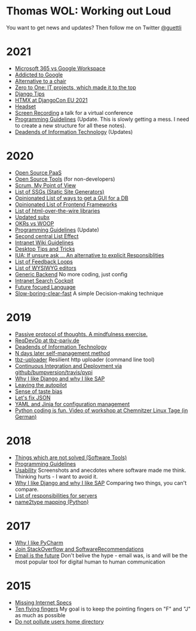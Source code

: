 # Thomas WOL: Working out Loud

You want to get news and updates? Then follow me on Twitter [@guettli](https://twitter.com/guettli)

# 2021

* [Microsoft 365 vs Google Workspace](https://github.com/guettli/Microsoft-365-vs-Google-Workspace)
* [Addicted to Google](https://github.com/guettli/addicted-to-google)
* [Alternative to a chair](https://github.com/guettli/alternative-to-a-chair)
* [Zero to One: IT projects, which made it to the top](https://github.com/guettli/zero-to-one)
* [Django Tips](https://github.com/guettli/django-tips)
* [HTMX at DjangoCon EU 2021](https://docs.google.com/presentation/d/1Gx1UGVAgD2ALLOucsIm9myF5mDflbP06-M6_d-RdZAY/edit#slide=id.p)
* [Headset](//github.com/guettli/headset)
* [Screen Recording](https://github.com/guettli/screen-recording) a talk for a virtual conference
* [Programming Guidelines](https://github.com/guettli/programming-guidelines) (Update. This is slowly getting a mess. I need to create a new structure for all these notes).
* [Deadends of Information Technology](https://github.com/guettli/deadends-of-it) (Updates)

# 2020
* [Open Source PaaS](https://github.com/guettli/open-source-paas/)
* [Open Source Tools](https://github.com/guettli/open-source-tools) (for non-developers)
* [Scrum, My Point of View](https://github.com/guettli/scrum)
* [List of SSGs (Static Site Generators)](https://github.com/guettli/static-site-generators)
* [Opinionated List of ways to get a GUI for a DB](https://github.com/guettli/gui4db)
* [Opinionated List of Frontend Frameworks](https://github.com/guettli/front-end-frameworks)
* [List of html-over-the-wire libraries](https://github.com/guettli/html-over-the-wire)
* [Updated subx](https://github.com/guettli/subx)
* [OKRs vs WOOP](https://github.com/guettli/okrs-vs-woop)
* [Programming Guidelines](https://github.com/guettli/programming-guidelines) (Update)
* [Second central List Effect](https://github.com/guettli/second-central-list-effect)
* [Intranet Wiki Guidelines](https://github.com/guettli/intranet-wiki-guidelines)
* [Desktop Tips and Tricks](https://github.com/guettli/desktop-tips-and-tricks)
* [IUA: If unsure ask ... An alternative to explicit Responsiblities](https://github.com/guettli/IUA)
* [List of Feedback Loops](https://github.com/guettli/list-of-feedback-loops)
* [List of WYSIWYG editors](https://github.com/guettli/wysiwyg)
* [Generic Backend](https://github.com/guettli/generic-backend) No more coding, just config
* [Intranet Search Cockpit](https://github.com/guettli/intranet-search-cockpit) 
* [Future focued Language](https://github.com/guettli/future-focused-language)
* [Slow-boring-clear-fast](https://github.com/guettli/slow-boring-clear-fast) A simple Decision-making technique

# 2019
* [Passive protocol of thoughts. A mindfulness exercise.](https://github.com/guettli/passive-protocol-of-thoughts)
* [ReqDevOp at tbz-pariv.de](https://github.com/ChemnitzerWebDevs/slides/blob/master/2019/01-January/22-reqdevop-at-tbzpariv.md)
* [Deadends of Information Technology](https://github.com/guettli/deadends-of-it)
* [N days later self-management method](https://github.com/guettli/n-days-later-method)
* [tbz-uploader](https://github.com/tbz-pariv/tbzuploader) Resilient http uploader (command line tool)
* [Continuous Integration and Deployment via github/bumpversion/travis/pypi](https://github.com/guettli/github-travis-bumpversion-pypi)
* [Why I like Django and why I like SAP](https://github.com/guettli/why-i-like-django-and-sap)
* [Leaving the autopilot](https://github.com/guettli/leaving-the-autopilot)
* [Sense of taste bias](https://github.com/guettli/sense-of-taste-bias)
* [Let's fix JSON](https://github.com/guettli/lets-fix-json)
* [YAML and Jinja for configuration management](https://github.com/guettli/yaml-and-Jinja-for-configuration-management)
* [Python coding is fun. Video of workshop at Chemnitzer Linux Tage (in German)](https://www.youtube.com/watch?v=UDaRn_y3eo4)

# 2018 

* [Things which are not solved (Software Tools)](https://github.com/guettli/not-solved-yet)
* [Programming Guidelines](https://github.com/guettli/programming-guidelines)
* [Usability](https://github.com/guettli/usability) Screenshots and anecdotes where software made me think. Thinking hurts - I want to avoid it.
* [Why I like Django and why I like SAP](https://github.com/guettli/why-i-like-django-and-sap) Comparing two things, you can't compare.
* [List of responsibilities for servers](https://github.com/guettli/server-responsibilities)
* [name2type mapping (Python)](https://github.com/guettli/python-name2type-mapping)

# 2017
* [Why I like PyCharm](https://github.com/guettli/why-i-like-pycharm)
* [Join StackOverflow and SoftwareRecommendations](https://github.com/guettli/join-stackoverflow-and-softwarerecs)
* [Email is the future](https://github.com/guettli/email-is-the-future) Don't belive the hype - email was, is and will be the most popular tool for digital human to human communication

# 2015
* [Missing Internet Specs](https://github.com/guettli/missing-internet-specs)
* [Ten flying fingers](https://github.com/guettli/ten-flying-fingers) My goal is to keep the pointing fingers on "F" and "J" as much as possible
* [Do not pollute users home directory](https://github.com/guettli/do-not-pollute-users-home-directory)
